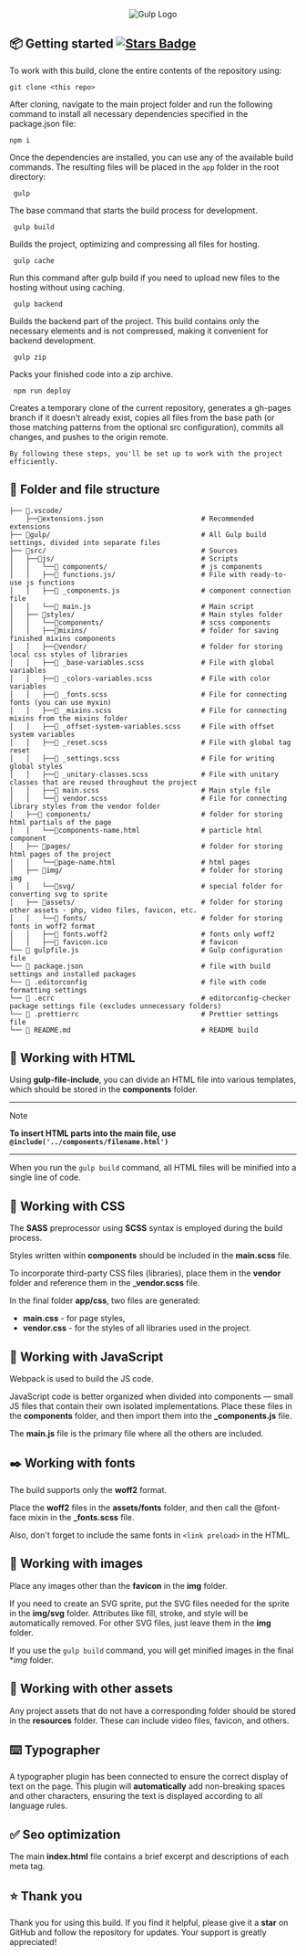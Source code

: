 <div align="center">
<p><img src="https://tpverstak.ru/wp-content/uploads/2018/09/7fb34ea5d33344da61d80-2.jpg" alt="Gulp Logo"></p>
</div>

## 📦 Getting started <a href="https://github.com/VitaliyLF/gulp-starter/stargazers"><img src="https://img.shields.io/github/stars/VitaliyLF/gulp-starter" alt="Stars Badge"/></a>

To work with this build, clone the entire contents of the repository using:<br>

`git clone <this repo>`

After cloning, navigate to the main project folder and run the following command to install all necessary dependencies specified in the package.json file:<br>

```shell
npm i
```

Once the dependencies are installed, you can use any of the available build commands. The resulting files will be placed in the `app` folder in the root directory:

```shell
 gulp
```

The base command that starts the build process for development.

```shell
 gulp build
```

Builds the project, optimizing and compressing all files for hosting.

```shell
 gulp cache
```

Run this command after gulp build if you need to upload new files to the hosting without using caching.

```shell
 gulp backend
```

Builds the backend part of the project. This build contains only the necessary elements and is not compressed, making it convenient for backend development.

```shell
 gulp zip
```

Packs your finished code into a zip archive.

```shell
 npm run deploy
```

Creates a temporary clone of the current repository, generates a gh-pages branch if it doesn't already exist, copies all files from the base path (or those matching patterns from the optional src configuration), commits all changes, and pushes to the origin remote.

`By following these steps, you'll be set up to work with the project efficiently.`

## 📁 Folder and file structure

```
├── 📁.vscode/                                  
    ├──📃extensions.json                        # Recommended extensions
├── 📁gulp/                                     # All Gulp build settings, divided into separate files
├── 📁src/                                      # Sources
│   ├──📁js/                                    # Scripts
│   │   └──📁 components/                       # js components
│   │   ├──📁 functions.js/                     # File with ready-to-use js functions
│   │   ├──📃 _components.js                    # component connection file
│   │   └──📃 main.js                           # Main script
│   ├── 📁styles/                               # Main styles folder
│   │   └──📁components/                        # scss components
│   │   ├──📁mixins/                            # folder for saving finished mixins components
│   │   ├──📁vendor/                            # folder for storing local css styles of libraries
│   │   ├──📃 _base-variables.scss              # File with global variables
│   │   ├──📃 _colors-variables.scss            # File with color variables
│   │   ├──📃 _fonts.scss                       # File for connecting fonts (you can use myxin)
│   │   ├──📃 _mixins.scss                      # File for connecting mixins from the mixins folder
│   │   ├──📃 _offset-system-variables.scss     # File with offset system variables
│   │   ├──📃 _reset.scss                       # File with global tag reset
│   │   ├──📃 _settings.scss                    # File for writing global styles
│   │   ├──📃 _unitary-classes.scss             # File with unitary classes that are reused throughout the project
│   │   ├──📃 main.scss                         # Main style file
│   │   └──📃 vendor.scss                       # File for connecting library styles from the vendor folder
│   ├──📁 components/                           # folder for storing html partials of the page
│   │   └──📃components-name.html               # particle html component
│   ├── 📁pages/                                # folder for storing html pages of the project
│   │   └──📃page-name.html                     # html pages
│   ├── 📁img/                                  # folder for storing img
│   │   └──📁svg/                               # special folder for converting svg to sprite
│   ├── 📁assets/                               # folder for storing other assets - php, video files, favicon, etc.
│   │   └──📁 fonts/                            # folder for storing fonts in woff2 format
│   │   ├──📃 fonts.woff2                       # fonts only woff2
│   │   ├──📃 favicon.ico                       # favicon
└── 📃 gulpfile.js                              # Gulp configuration file
└── 📃 package.json                             # file with build settings and installed packages
└── 📃 .editorconfig                            # file with code formatting settings
└── 📃 .ecrc                                    # editorconfig-checker package settings file (excludes unnecessary folders)
└── 📃 .prettierrc                              # Prettier settings file
└── 📃 README.md                                # README build
```

## 🔖 Working with HTML

Using **gulp-file-include**, you can divide an HTML file into various templates, which should be stored in the **components** folder.

---

> [!NOTE] 
> **To insert HTML parts into the main file, use `@include('../components/filename.html')`**

---

When you run the `gulp build` command, all HTML files will be minified into a single line of code.

## 💎 Working with CSS

The **SASS** preprocessor using **SCSS** syntax is employed during the build process.

Styles written within **components** should be included in the **main.scss** file.

To incorporate third-party CSS files (libraries), place them in the **vendor** folder and reference them in the **\_vendor.scss** file.

In the final folder **app/css**, two files are generated:

- **main.css** - for page styles,
- **vendor.css** - for the styles of all libraries used in the project.

## 📝 Working with JavaScript

Webpack is used to build the JS code.

JavaScript code is better organized when divided into components — small JS files that contain their own isolated implementations. Place these files in the **components** folder, and then import them into the **\_components.js** file.

The **main.js** file is the primary file where all the others are included.

## ✒️ Working with fonts

The build supports only the **woff2** format.

Place the  **woff2**  files in the  **assets/fonts** folder, and then call the @font-face mixin in the **\_fonts.scss** file.

Also, don't forget to include the same fonts in `<link preload>` in the HTML.

## 🎨 Working with images

Place any images other than the **favicon** in the **img** folder.

If you need to create an SVG sprite, put the SVG files needed for the sprite in the **img/svg** folder. Attributes like fill, stroke, and style will be automatically removed. For other SVG files, just leave them in the **img** folder.

If you use the `gulp build` command, you will get minified images in the final **img* folder.

## 📜 Working with other assets

Any project assets that do not have a corresponding folder should be stored in the **resources** folder. These can include video files, favicon, and others.

## ⌨️ Typographer

A typographer plugin has been connected to ensure the correct display of text on the page. This plugin will **automatically** add non-breaking spaces and other characters, ensuring the text is displayed according to all language rules.

## ✅ Seo optimization

The main **index.html** file contains a brief excerpt and descriptions of each meta tag.

## ⭐ Thank you

Thank you for using this build. If you find it helpful, please give it a **star** on GitHub and follow the repository for updates. Your support is greatly appreciated!

